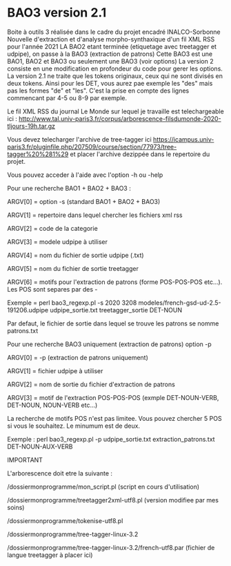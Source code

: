 # BAO3 version 2.1
Boite à outils 3 réalisée dans le cadre du projet encadré INALCO-Sorbonne Nouvelle d'extraction et d'analyse morpho-synthaxique d'un fil XML RSS pour l'année 2021
LA BAO2 etant terminée (etiquetage avec treetagger et udpipe), on passe à la BAO3 (extraction de patrons)
Cette BAO3 est une BAO1, BAO2 et BAO3 ou seulement une BAO3 (voir options)
La version 2 consiste en une modification en profondeur du code pour gerer les options.
La version 2.1 ne traite que les tokens originaux, ceux qui ne sont divisés en deux tokens. Ainsi pour les DET, vous aurez pae exemple les "des" mais pas les formes "de" et "les". C'est la prise en compte des lignes commencant par 4-5 ou 8-9 par exemple.

Le fil XML RSS du journal Le Monde sur lequel je travaille est telechargeable ici : http://www.tal.univ-paris3.fr/corpus/arborescence-filsdumonde-2020-tljours-19h.tar.gz

Vous devez telecharger l'archive de tree-tagger ici https://icampus.univ-paris3.fr/pluginfile.php/207509/course/section/77973/tree-tagger%20%281%29
et placer l'archive dezippée dans le repertoire du projet.

Vous pouvez acceder à l'aide avec l'option -h ou -help


Pour une recherche BAO1 + BAO2 + BAO3 :


ARGV[0] = option -s (standard BAO1 + BAO2 + BAO3)

ARGV[1] = repertoire dans lequel chercher les fichiers xml rss

ARGV[2] = code de la categorie

ARGV[3] = modele udpipe à utiliser

ARGV[4] = nom du fichier de sortie udpipe (.txt)

ARGV[5] = nom du fichier de sortie treetagger

ARGV[6] = motifs pour l'extraction de patrons (forme POS-POS-POS etc...). Les POS sont separes par des -


Exemple = perl bao3_regexp.pl -s 2020 3208 modeles/french-gsd-ud-2.5-191206.udpipe udpipe_sortie.txt treetagger_sortie DET-NOUN

Par defaut, le fichier de sortie dans lequel se trouve les patrons se nomme patrons.txt



Pour une recherche BAO3 uniquement (extraction de patrons) option -p

ARGV[0] = -p (extraction de patrons uniquement)

ARGV[1] = fichier udpipe à utiliser

ARGV[2] = nom de sortie du fichier d'extraction de patrons

ARGV[3] = motif de l'extraction POS-POS-POS (exmple DET-NOUN-VERB, DET-NOUN, NOUN-VERB etc...)

La recherche de motifs POS n'est pas limitee. Vous pouvez chercher 5 POS si vous le souhaitez. Le minumum est de deux.


Exemple : perl bao3_regexp.pl -p udpipe_sortie.txt extraction_patrons.txt DET-NOUN-AUX-VERB


IMPORTANT


L'arborescence doit etre la suivante : 

/dossiermonprogramme/mon_script.pl (script en cours d'utilisation)

/dossiermonprogramme/treetagger2xml-utf8.pl (version modifiee par mes soins)

/dossiermonprogramme/tokenise-utf8.pl

/dossiermonprogramme/tree-tagger-linux-3.2

/dossiermonprogramme/tree-tagger-linux-3.2/french-utf8.par (fichier de langue treetagger à placer ici)
